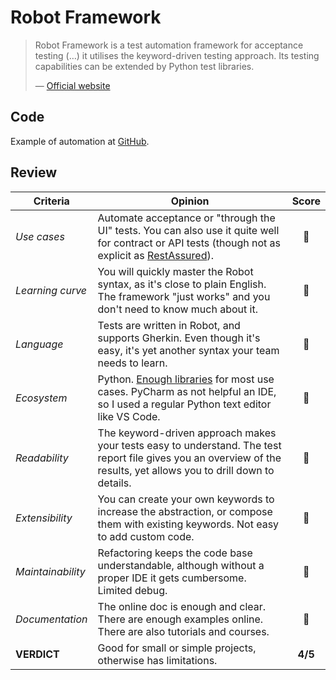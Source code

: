 # Robot Framework

> Robot Framework is a test automation framework for acceptance testing (…) it utilises the keyword-driven testing approach. Its testing capabilities can be extended by Python test libraries.
>
> — [Official website](http://robotframework.org/)

## Code

Example of automation at [GitHub](https://github.com/dialex/start-testing/tree/master/code/framework/).

## Review

| Criteria        | Opinion                                                      | Score |
| --------------- | ------------------------------------------------------------ | :---: |
| _Use cases_       | Automate acceptance or "through the UI" tests. You can also use it quite well for contract or API tests (though not as explicit as [RestAssured](http://rest-assured.io/)). | 🥈     |
| _Learning curve_  | You will quickly master the Robot syntax, as it's close to plain English. The framework "just works" and you don't need to know much about it. | 🥇     |
| _Language_        | Tests are written in Robot, and supports Gherkin. Even though it's easy, it's yet another syntax your team needs to learn. | 🥈     |
| _Ecosystem_       | Python. [Enough libraries](https://github.com/fkromer/awesome-robotframework/blob/master/README.md) for most use cases. PyCharm as not helpful an IDE, so I used a regular Python text editor like VS Code. | 🥈     |
| _Readability_     | The keyword-driven approach makes your tests easy to understand. The test report file gives you an overview of the results, yet allows you to drill down to details. | 🥇     |
| _Extensibility_   | You can create your own keywords to increase the abstraction, or compose them with existing keywords. Not easy to add custom code. | 🥈     |
| _Maintainability_ | Refactoring keeps the code base understandable, although without a proper IDE it gets cumbersome. Limited debug. | 🥈     |
| _Documentation_   | The online doc is enough and clear. There are enough examples online. There are also tutorials and courses. | 🥈     |
| **VERDICT**   | Good for small or simple projects, otherwise has limitations. | **4/5** |
